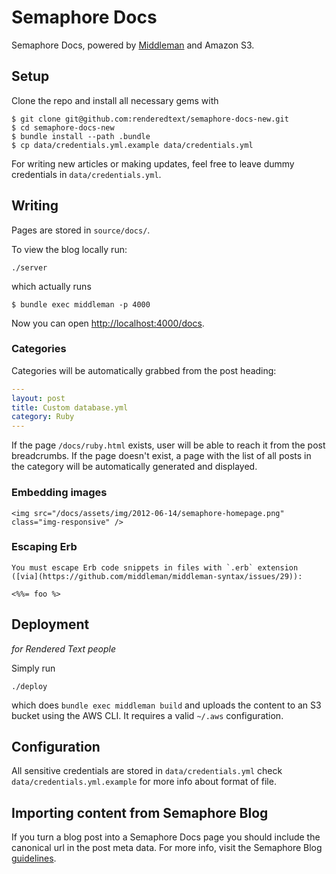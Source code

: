 # Semaphore Docs

Semaphore Docs, powered by [Middleman](http://middlemanapp.com) and Amazon S3.


## Setup

Clone the repo and install all necessary gems with

```
$ git clone git@github.com:renderedtext/semaphore-docs-new.git
$ cd semaphore-docs-new
$ bundle install --path .bundle
$ cp data/credentials.yml.example data/credentials.yml
```

For writing new articles or making updates, feel free to leave dummy credentials
in `data/credentials.yml`.

## Writing

Pages are stored in `source/docs/`.

To view the blog locally run:

```
./server
```

which actually runs

```
$ bundle exec middleman -p 4000
```

Now you can open [http://localhost:4000/docs](http://localhost:4000/docs).

### Categories

Categories will be automatically grabbed from the post heading:

```yml
---
layout: post
title: Custom database.yml
category: Ruby
---
```

If the page `/docs/ruby.html` exists, user will be able to reach it from the post
breadcrumbs. If the page doesn't exist, a page with the list of all posts in the
category will be automatically generated and displayed.

### Embedding images

    <img src="/docs/assets/img/2012-06-14/semaphore-homepage.png" class="img-responsive" />

### Escaping Erb

    You must escape Erb code snippets in files with `.erb` extension ([via](https://github.com/middleman/middleman-syntax/issues/29)):

    <%%= foo %>


## Deployment

_for Rendered Text people_

Simply run

```
./deploy
```

which does `bundle exec middleman build` and uploads the content to an S3
bucket using the AWS CLI. It requires a valid `~/.aws` configuration.

## Configuration

All sensitive credentials are stored in `data/credentials.yml` check `data/credentials.yml.example` for more info about format of file.

## Importing content from Semaphore Blog

If you turn a blog post into a Semaphore Docs page you should include the
canonical url in the post meta data. For more info, visit the Semaphore Blog
[guidelines](https://github.com/renderedtext/semaphore-blog#moving-content-to-semaphore-docs).
